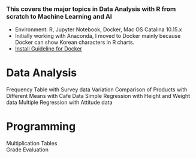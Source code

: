 ### This covers the major topics in Data Analysis with R from scratch to Machine Learning and AI

* Environment: R, Jupyter Notebook, Docker, Mac OS Catalina 10.15.x
* Initially working with Anaconda, I moved to Docker mainly because Docker can show Korean characters in R charts.
* [Install Guideline for Docker](https://datascienceschool.net/view-notebook/03c5b5a96a614ee588a74f05c720e67c/)

# Data Analysis
Frequency Table with Survey data
Variation Comparison of Products with Different Means  with Cafe Data
Simple Regression with Height and Weight data
Multiple Regression with Attitude data

# Programming
Multiplication Tables  
Grade Evaluation
